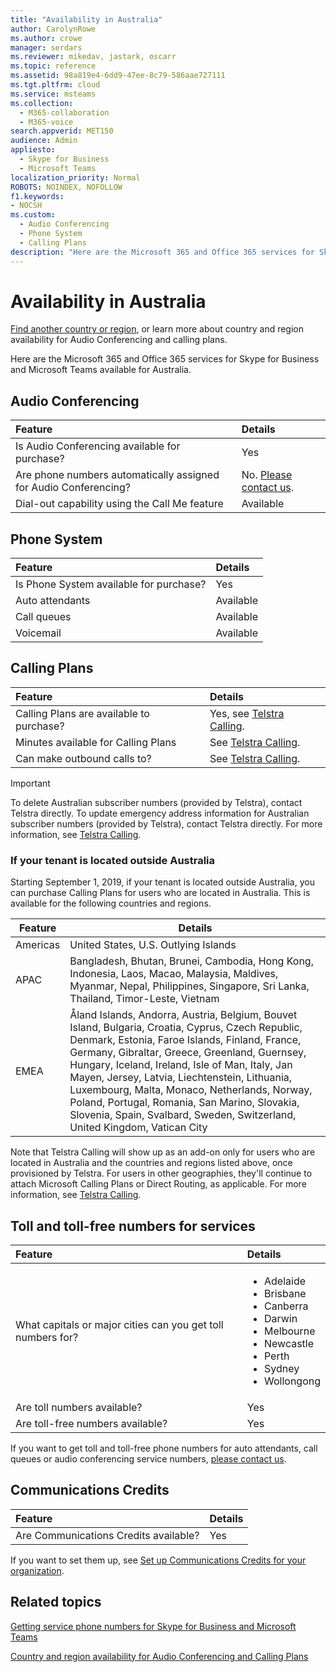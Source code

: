 ```yaml
---
title: "Availability in Australia"
author: CarolynRowe
ms.author: crowe
manager: serdars
ms.reviewer: mikedav, jastark, oscarr
ms.topic: reference
ms.assetid: 98a819e4-6dd9-47ee-8c79-586aae727111
ms.tgt.pltfrm: cloud
ms.service: msteams
ms.collection: 
  - M365-collaboration
  - M365-voice
search.appverid: MET150
audience: Admin
appliesto: 
  - Skype for Business
  - Microsoft Teams
localization_priority: Normal
ROBOTS: NOINDEX, NOFOLLOW
f1.keywords:
- NOCSH
ms.custom: 
  - Audio Conferencing
  - Phone System
  - Calling Plans
description: "Here are the Microsoft 365 and Office 365 services for Skype for Business and Microsoft Teams available for Australia."
---
```


# Availability in Australia

[Find another country or region](country-and-region-availability-for-audio-conferencing-and-calling-plans.md), or learn more about country and region availability for Audio Conferencing and calling plans.

Here are the Microsoft 365 and Office 365 services for Skype for Business and Microsoft Teams available for Australia.

## Audio Conferencing

|**Feature**|**Details**|
|:-----|:-----|
|Is Audio Conferencing available for purchase?  <br/> |Yes  <br/> |
|Are phone numbers automatically assigned for Audio Conferencing?  <br/> |No. [Please contact us](mailto:ptnapac@microsoft.com). <br/> |
|Dial-out capability using the Call Me feature  <br/> |Available  <br/> |

## Phone System

|**Feature**|**Details**|
|:-----|:-----|
|Is Phone System available for purchase?  <br/> |Yes  <br/> |
|Auto attendants <br/> |Available  <br/> |
|Call queues  <br/> |Available  <br/> |
|Voicemail  <br/> |Available  <br/> |

## Calling Plans

|**Feature**|**Details**|
|:-----|:-----|
|Calling Plans are available to purchase?  <br/> |Yes,  see [Telstra Calling](https://aka.ms/TelstraVoicePlan).  <br/> |
|Minutes available for Calling Plans  <br/> |See [Telstra Calling](https://aka.ms/TelstraVoicePlan). <br/> |
|Can make outbound calls to?  <br/> |See [Telstra Calling](https://aka.ms/TelstraVoicePlan). <br/> |

> [!IMPORTANT]
> To delete Australian subscriber numbers (provided by Telstra), contact Telstra directly.
> To update emergency address information for Australian subscriber numbers (provided by Telstra), contact Telstra directly.
> For more information, see [Telstra Calling](https://aka.ms/TelstraVoicePlan).

### If your tenant is located outside Australia

Starting September 1, 2019, if your tenant is located outside Australia, you can purchase Calling Plans for users who are located in Australia. This is available for the following countries and regions.

|**Feature**|**Details**|
|---------|---------|
|Americas    |United States, U.S. Outlying Islands      |
|APAC     |Bangladesh, Bhutan, Brunei, Cambodia, Hong Kong, Indonesia, Laos, Macao, Malaysia, Maldives, Myanmar, Nepal, Philippines, Singapore, Sri Lanka, Thailand, Timor-Leste, Vietnam|
|EMEA    |Åland Islands, Andorra, Austria, Belgium, Bouvet Island, Bulgaria, Croatia, Cyprus, Czech Republic, Denmark, Estonia, Faroe Islands, Finland, France, Germany, Gibraltar, Greece, Greenland, Guernsey, Hungary, Iceland, Ireland, Isle of Man, Italy, Jan Mayen, Jersey, Latvia, Liechtenstein, Lithuania, Luxembourg, Malta, Monaco, Netherlands, Norway, Poland, Portugal, Romania, San Marino, Slovakia, Slovenia, Spain, Svalbard, Sweden, Switzerland, United Kingdom, Vatican City  |

Note that Telstra Calling will show up as an add-on only for users who are located in Australia and the countries and regions listed above, once provisioned by Telstra. For users in other geographies, they'll continue to attach Microsoft Calling Plans or Direct Routing, as applicable. For more information, see [Telstra Calling](https://aka.ms/TelstraVoicePlan).

## Toll and toll-free numbers for services

|**Feature**|**Details**|
|:-----|:-----|
|What capitals or major cities can you get toll numbers for?  <br/> | <ul><li>Adelaide <li>Brisbane <li>  Canberra <li>Darwin <li>Melbourne <li>Newcastle <li> Perth <li>Sydney <li>Wollongong  |
|Are toll numbers available?  <br/> |Yes  <br/> |
|Are toll-free numbers available?  <br/> |Yes  <br/> |

If you want to get toll and toll-free phone numbers for auto attendants, call queues or audio conferencing service numbers, [please contact us](mailto:ptnapac@microsoft.com).

## Communications Credits

|**Feature**|**Details**|
|:-----|:-----|
|Are Communications Credits available?  <br/> |Yes  <br/> |
   
If you want to set them up, see [Set up Communications Credits for your organization](../set-up-communications-credits-for-your-organization.md).
  
## Related topics

[Getting service phone numbers for Skype for Business and Microsoft Teams](../getting-service-phone-numbers.md)

[Country and region availability for Audio Conferencing and Calling Plans](country-and-region-availability-for-audio-conferencing-and-calling-plans.md)